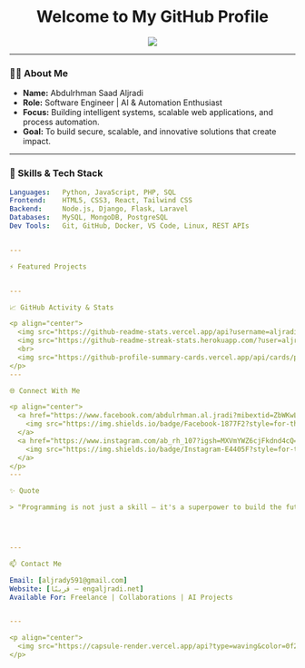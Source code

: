 <h1 align="center">Welcome to My GitHub Profile</h1>
<p align="center">
  <img src="https://readme-typing-svg.herokuapp.com?font=Fira+Code&size=25&pause=1000&color=00F7FF&center=true&vCenter=true&width=600&lines=Hi+%F0%9F%91%8B%2C+I'm+Abdulrhman+Saad+Aljradi;Software+Engineer+%7C+Full-Stack+Developer;AI+%7C+Automation+%7C+Cloud+Computing;Welcome+to+my+profile!">
</p>

---

### 👨‍💻 About Me

- **Name:** Abdulrhman Saad Aljradi
- **Role:** Software Engineer | AI & Automation Enthusiast
- **Focus:** Building intelligent systems, scalable web applications, and process automation.
- **Goal:** To build secure, scalable, and innovative solutions that create impact.

---

### 🧠 Skills & Tech Stack

```yaml
Languages:   Python, JavaScript, PHP, SQL
Frontend:    HTML5, CSS3, React, Tailwind CSS
Backend:     Node.js, Django, Flask, Laravel
Databases:   MySQL, MongoDB, PostgreSQL
Dev Tools:   Git, GitHub, Docker, VS Code, Linux, REST APIs


---

⚡ Featured Projects


---

📈 GitHub Activity & Stats

<p align="center">
  <img src="https://github-readme-stats.vercel.app/api?username=aljradi646&show_icons=true&theme=radical" height="180" />
  <img src="https://github-readme-streak-stats.herokuapp.com/?user=aljradi646&theme=radical" height="180" />
  <br>
  <img src="https://github-profile-summary-cards.vercel.app/api/cards/profile-details?username=aljradi646&theme=tokyonight" />
</p>
---

🌐 Connect With Me

<p align="center">
  <a href="https://www.facebook.com/abdulrhman.al.jradi?mibextid=ZbWKwL" target="_blank">
    <img src="https://img.shields.io/badge/Facebook-1877F2?style=for-the-badge&logo=facebook&logoColor=white" />
  </a>
  <a href="https://www.instagram.com/ab_rh_107?igsh=MXVmYWZ6cjFkdnd4cQ==" target="_blank">
    <img src="https://img.shields.io/badge/Instagram-E4405F?style=for-the-badge&logo=instagram&logoColor=white" />
  </a>
</p>
---

✨ Quote

> "Programming is not just a skill — it's a superpower to build the future."




---

📫 Contact Me

Email: [aljrady591@gmail.com]
Website: [قريبًا – engaljradi.net]
Available For: Freelance | Collaborations | AI Projects


---

<p align="center">
  <img src="https://capsule-render.vercel.app/api?type=waving&color=0f2027&height=120&section=footer" />
</p>

